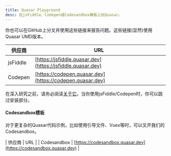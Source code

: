 ```yaml
---
title: Quasar Playground
desc: 在jsFiddle、Codepen或Codesandbox模板上玩Quasar。
---
```


你也可以在GitHub上分叉并使用这些链接来报告问题。这些链接(显然)使用Quasar UMD版本。

| 供应商 | URL |
| --- | --- |
| jsFiddle | [https://jsfiddle.quasar.dev](https://jsfiddle.quasar.dev) |
| Codepen | [https://codepen.quasar.dev](https://codepen.quasar.dev) |

在深入研究之前，请务必阅读[关于它](/start/umd)。当你使用jsFiddle/Codepen时，你可以跳过安装部分。

#### Codesandbox模板

对于更复杂的Quasar代码示例，比如使用引导文件、Vuex等时，可以叉开我们的Codesandbox。

| 供应商 | URL |
| Codesandbox | [https://codesandbox.quasar.dev](https://codesandbox.quasar.dev) |

